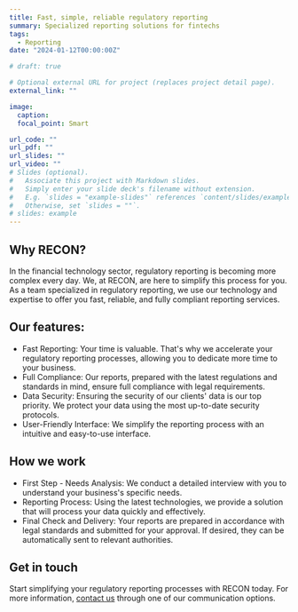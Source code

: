 ```yaml
---
title: Fast, simple, reliable regulatory reporting
summary: Specialized reporting solutions for fintechs
tags:
  - Reporting
date: "2024-01-12T00:00:00Z"

# draft: true

# Optional external URL for project (replaces project detail page).
external_link: ""

image:
  caption:
  focal_point: Smart

url_code: ""
url_pdf: ""
url_slides: ""
url_video: ""
# Slides (optional).
#   Associate this project with Markdown slides.
#   Simply enter your slide deck's filename without extension.
#   E.g. `slides = "example-slides"` references `content/slides/example-slides.md`.
#   Otherwise, set `slides = ""`.
# slides: example
---
```


## Why RECON?

In the financial technology sector, regulatory reporting is becoming more complex every day. We, at RECON, are here to simplify this process for you. As a team specialized in regulatory reporting, we use our technology and expertise to offer you fast, reliable, and fully compliant reporting services.

## Our features:

- Fast Reporting: Your time is valuable. That's why we accelerate your regulatory reporting processes, allowing you to dedicate more time to your business.
- Full Compliance: Our reports, prepared with the latest regulations and standards in mind, ensure full compliance with legal requirements.
- Data Security: Ensuring the security of our clients' data is our top priority. We protect your data using the most up-to-date security protocols.
- User-Friendly Interface: We simplify the reporting process with an intuitive and easy-to-use interface.

## How we work

- First Step - Needs Analysis: We conduct a detailed interview with you to understand your business's specific needs.
- Reporting Process: Using the latest technologies, we provide a solution that will process your data quickly and effectively.
- Final Check and Delivery: Your reports are prepared in accordance with legal standards and submitted for your approval. If desired, they can be automatically sent to relevant authorities.

## Get in touch

Start simplifying your regulatory reporting processes with RECON today. For more information, [contact us](/contact) through one of our communication options.
